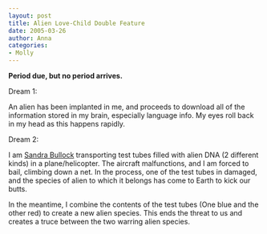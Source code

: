 ```yaml
---
layout: post
title: Alien Love-Child Double Feature
date: 2005-03-26
author: Anna
categories:
- Molly
---
```


**Period due, but no period arrives.**

Dream 1:

An alien has been implanted in me, and proceeds to download all of the information stored in my brain, especially language info. My eyes roll back in my head as this happens rapidly.

Dream 2:

I am [Sandra Bullock][1] transporting test tubes filled with alien DNA (2 different kinds) in a plane/helicopter. The aircraft malfunctions, and I am forced to bail, climbing down a net. In the process, one of the test tubes in damaged, and the species of alien to which it belongs has come to Earth to kick our butts. 

In the meantime, I combine the contents of the test tubes (One blue and the other red) to create a new alien species. This ends the threat to us and creates a truce between the two warring alien species.

   [1]: http://www.imdb.com/name/nm0000113/

